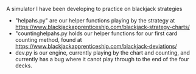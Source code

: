 A simulator I have been developing to practice on blackjack strategies

- "helpahs.py" are our helper functions playing by the strategy at https://www.blackjackapprenticeship.com/blackjack-strategy-charts/
- "countinghelpahs.py holds our helper functions for our first card counting method, found at https://www.blackjackapprenticeship.com/blackjack-deviations/
- dev.py is our engine, currently playing by the chart and counting, and currently has a bug where it canot play through to the end of the four decks. 
